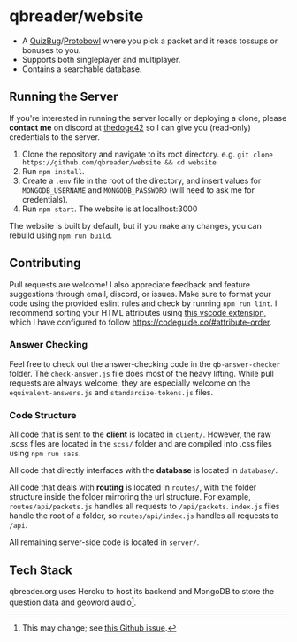 # qbreader/website

- A [QuizBug](https://quizbug2.karangurazada.com/)/[Protobowl](https://protobowl.com/) where you pick a packet and it reads tossups or bonuses to you.
- Supports both singleplayer and multiplayer.
- Contains a searchable database.

## Running the Server

If you're interested in running the server locally or deploying a clone, please **contact me** on discord at [thedoge42](https://discord.com/users/298250592135020545) so I can give you (read-only) credentials to the server.

1. Clone the repository and navigate to its root directory.
   e.g. `git clone https://github.com/qbreader/website && cd website`
2. Run `npm install`.
3. Create a `.env` file in the root of the directory, and insert values for `MONGODB_USERNAME` and `MONGODB_PASSWORD` (will need to ask me for credentials).
4. Run `npm start`.
   The website is at localhost:3000

The website is built by default, but if you make any changes, you can rebuild using `npm run build`.

## Contributing

Pull requests are welcome!
I also appreciate feedback and feature suggestions through email, discord, or issues.
Make sure to format your code using the provided eslint rules and check by running `npm run lint`.
I recommend sorting your HTML attributes using [this vscode extension](https://marketplace.visualstudio.com/items?itemName=mrmlnc.vscode-attrs-sorter), which I have configured to follow https://codeguide.co/#attribute-order.

### Answer Checking

Feel free to check out the answer-checking code in the `qb-answer-checker` folder.
The `check-answer.js` file does most of the heavy lifting.
While pull requests are always welcome, they are especially welcome on the `equivalent-answers.js` and `standardize-tokens.js` files.

### Code Structure

All code that is sent to the **client** is located in `client/`.
However, the raw .scss files are located in the `scss/` folder and are compiled into .css files using `npm run sass`.

All code that directly interfaces with the **database** is located in `database/`.

All code that deals with **routing** is located in `routes/`, with the folder structure inside the folder mirroring the url structure.
For example, `routes/api/packets.js` handles all requests to `/api/packets`.
`index.js` files handle the root of a folder, so `routes/api/index.js` handles all requests to `/api`.

All remaining server-side code is located in `server/`.

## Tech Stack

qbreader.org uses Heroku to host its backend and MongoDB to store the question data and geoword audio[^1].

[^1]: This may change; see [this Github issue](https://github.com/qbreader/website/issues/213).
